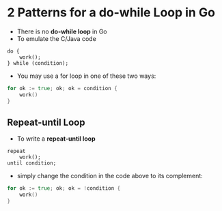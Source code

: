 # 2 Patterns for a do-while Loop in Go

* There is no **do-while loop** in Go
* To emulate the C/Java code

```text
do {
    work();
} while (condition);
```

* You may use a for loop in one of these two ways:

```go
for ok := true; ok; ok = condition {
    work()
}
```

## Repeat-until Loop

* To write a **repeat-until loop**

```text
repeat
    work();
until condition;
```

* simply change the condition in the code above to its complement:

```go
for ok := true; ok; ok = !condition {
    work()
}
```
